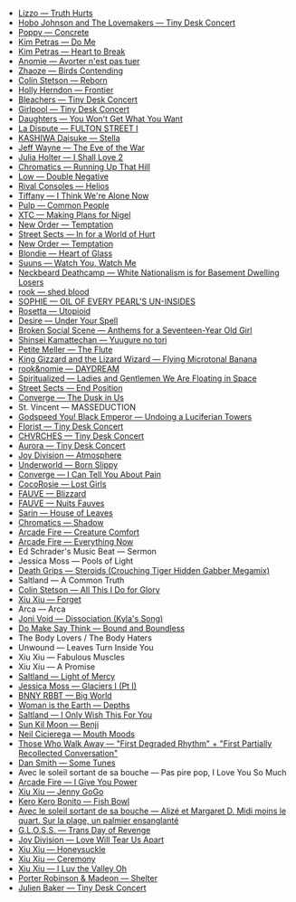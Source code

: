 - [Lizzo — Truth Hurts][79]
- [Hobo Johnson and The Lovemakers — Tiny Desk Concert][78]
- [Poppy — Concrete][77]
- [Kim Petras — Do Me][76]
- [Kim Petras — Heart to Break][75]
- [Anomie — Avorter n'est pas tuer][74]
- [Zhaoze — Birds Contending][73]
- [Colin Stetson — Reborn][72]
- [Holly Herndon — Frontier][71]
- [Bleachers — Tiny Desk Concert][70]
- [Girlpool — Tiny Desk Concert][69]
- [Daughters — You Won't Get What You Want][68]
- [La Dispute — FULTON STREET I][67]
- [KASHIWA Daisuke — Stella][66]
- [Jeff Wayne — The Eve of the War][65]
- [Julia Holter — I Shall Love 2][64]
- [Chromatics — Running Up That Hill][63]
- [Low — Double Negative][62]
- [Rival Consoles — Helios][61]
- [Tiffany — I Think We're Alone Now][60]
- [Pulp — Common People][59]
- [XTC — Making Plans for Nigel][58]
- [New Order — Temptation][57]
- [Street Sects — In for a World of Hurt][56]
- [New Order — Temptation][55]
- [Blondie — Heart of Glass][54]
- [Suuns — Watch You, Watch Me][53]
- [Neckbeard Deathcamp — White Nationalism is for Basement Dwelling Losers][52]
- [rook — shed blood][51]
- [SOPHIE — OIL OF EVERY PEARL'S UN-INSIDES][50]
- [Rosetta — Utopioid][49]
- [Desire — Under Your Spell][48]
- [Broken Social Scene — Anthems for a Seventeen-Year Old Girl][47]
- [Shinsei Kamattechan — Yuugure no tori][46]
- [Petite Meller — The Flute][45]
- [King Gizzard and the Lizard Wizard — Flying Microtonal Banana][44]
- [rook&nomie — DAYDREAM][43]
- [Spiritualized — Ladies and Gentlemen We Are Floating in Space][42]
- [Street Sects — End Position][41]
- [Converge — The Dusk in Us][40]
- St. Vincent — MASSEDUCTION
- [Godspeed You! Black Emperor — Undoing a Luciferian Towers][39]
- [Florist — Tiny Desk Concert][38]
- [CHVRCHES — Tiny Desk Concert][37]
- [Aurora — Tiny Desk Concert][36]
- [Joy Division — Atmosphere][35]
- [Underworld — Born Slippy][34]
- [Converge — I Can Tell You About Pain][33]
- [CocoRosie — Lost Girls][32]
- [FAUVE — Blizzard][31]
- [FAUVE — Nuits Fauves][30]
- [Sarin — House of Leaves][29]
- [Chromatics — Shadow][28]
- [Arcade Fire — Creature Comfort][27]
- [Arcade Fire — Everything Now][26]
- Ed Schrader's Music Beat — Sermon
- Jessica Moss — Pools of Light
- [Death Grips — Steroids (Crouching Tiger Hidden Gabber Megamix)][25]
- Saltland — A Common Truth
- [Colin Stetson — All This I Do for Glory][24]
- [Xiu Xiu — Forget][23]
- Arca — Arca
- [Joni Void — Dissociation (Kyla's Song)][22]
- [Do Make Say Think — Bound and Boundless][21]
- The Body Lovers / The Body Haters
- Unwound — Leaves Turn Inside You
- Xiu Xiu — Fabulous Muscles
- Xiu Xiu — A Promise
- [Saltland — Light of Mercy][20]
- [Jessica Moss — Glaciers I (Pt I)][19]
- [BNNY RBBT — Big World][18]
- [Woman is the Earth — Depths][17]
- [Saltland — I Only Wish This For You][16]
- [Sun Kil Moon — Benji][15]
- [Neil Cicierega — Mouth Moods][14]
- [Those Who Walk Away — "First Degraded Rhythm" + "First Partially Recollected Conversation"][13]
- [Dan Smith — Some Tunes][12]
- Avec le soleil sortant de sa bouche — Pas pire pop, I Love You So Much
- [Arcade Fire — I Give You Power][11]
- [Xiu Xiu — Jenny GoGo][10]
- [Kero Kero Bonito — Fish Bowl][9]
- [Avec le soleil sortant de sa bouche — Alizé et Margaret D. Midi moins le quart. Sur la plage, un palmier ensanglanté][8]
- [G.L.O.S.S. — Trans Day of Revenge][7]
- [Joy Division — Love Will Tear Us Apart][6]
- [Xiu Xiu — Honeysuckle][5]
- [Xiu Xiu — Ceremony][4]
- [Xiu Xiu — I Luv the Valley Oh][3]
- [Porter Robinson & Madeon — Shelter][2]
- [Julien Baker — Tiny Desk Concert][1]

[1]: https://youtu.be/tADWPTqR_4A
[2]: https://youtu.be/fzQ6gRAEoy0
[3]: https://youtu.be/dztURk0_DOg
[4]: https://youtu.be/95ms8A2XJY0
[5]: https://youtu.be/hYKGR8Er4vM
[6]: https://youtu.be/zuuObGsB0No
[7]: https://girlslivingoutsidesocietysshit.bandcamp.com/releases
[8]: http://cstrecords.com/cst121/
[9]: https://youtu.be/FY-CjOJCjJE
[10]: https://youtu.be/WMT6MsA3ut8
[11]: https://youtu.be/f6jma9VQEls
[12]: https://thedancemyth.bandcamp.com/album/some-tunes
[13]: http://cstrecords.com/cst122/
[14]: http://www.neilcic.com/mouthmoods/
[15]: https://youtu.be/UtndQzCUEY4
[16]: http://cstrecords.com/cst123/
[17]: https://womanistheearth.bandcamp.com/album/depths
[18]: http://www.bnnyrbbt.fans
[19]: http://cstrecords.com/cst124/
[20]: http://cstrecords.com/saltland-releases-new-single-light-of-mercy/
[21]: http://cstrecords.com/cst120/
[22]: http://cstrecords.com/cst125/
[23]: https://youtu.be/ywRzfwA75pY
[24]: https://colinstetson.bandcamp.com/album/all-this-i-do-for-glory
[25]: https://youtu.be/JUTKTk60aGk
[26]: https://youtu.be/zC30BYR3CUk
[27]: https://youtu.be/xzwicesJQ7E
[28]: https://youtu.be/IGUboLZx3Tk
[29]: https://sarin.bandcamp.com/track/house-of-leaves-split-w-guiltfeeder
[30]: https://youtu.be/cwaAppsy5yo
[31]: https://youtu.be/HMpmedi_pH4
[32]: https://youtu.be/aRa-SlftLQo
[33]: https://convergecult.bandcamp.com/album/i-can-tell-you-about-pain
[34]: https://youtu.be/iTFrCbQGyvM
[35]: https://youtu.be/1EdUjlawLJM
[36]: https://youtu.be/evBgLWQwAFA
[37]: https://youtu.be/haunJARHPm4
[38]: https://youtu.be/WbyyxIZ02Zs
[39]: https://godspeedyoublackemperor.bandcamp.com/track/undoing-a-luciferian-towers
[40]: https://convergecult.bandcamp.com/album/the-dusk-in-us
[41]: https://streetsects.bandcamp.com/album/end-position-2
[42]: https://youtu.be/p47V3w4m1yg
[43]: https://youtu.be/00TdaTffFeY
[44]: https://youtu.be/D0BsgJxw208
[45]: https://youtu.be/BLwgeV7dXOI
[46]: https://youtu.be/sUW4dDWiz-A
[47]: https://youtu.be/DDqNL0js0iU
[48]: https://youtu.be/9K7rmxjk5RQ
[49]: https://theanaesthete.bandcamp.com/album/utopioid
[50]: http://smarturl.it/SOPHIEALBUM
[51]: https://rooksfeather.bandcamp.com/album/shed-blood
[52]: https://neckbearddeathcamp.bandcamp.com/album/white-nationalism-is-for-basement-dwelling-losers
[53]: https://suuns.bandcamp.com/track/watch-you-watch-me
[54]: https://youtu.be/fWPhhlKHM80
[55]: https://youtu.be/xxDv_RTdLQo
[56]: https://streetsects.bandcamp.com/track/in-for-a-world-of-hurt
[57]: https://youtu.be/xxDv_RTdLQo
[58]: https://youtu.be/gZjZBCZWxpg
[59]: https://youtu.be/yuTMWgOduFM
[60]: https://youtu.be/w6Q3mHyzn78
[61]: https://youtu.be/T8n-XC_2a-k
[62]: https://lowtheband.bandcamp.com/album/double-negative
[63]: https://youtu.be/Mgv88ZLi6LY
[64]: https://youtu.be/k5uwPaCvbhA
[65]: https://youtu.be/6YwFvmnbj3E
[66]: https://youtu.be/ei7cdynwRMA
[67]: https://ladispute.bandcamp.com/track/fulton-street-i
[68]: https://daughters.bandcamp.com/album/you-wont-get-what-you-want
[69]: https://youtu.be/VNM8Tg9pvDU
[70]: https://youtu.be/QCtkkX2f18M
[71]: https://youtu.be/rvNqNgHAEys
[72]: https://youtu.be/MVnSFj6XQZY
[73]: https://zhaoze.bandcamp.com/album/birds-contending
[74]: https://youtu.be/W1iGXRDeZf4
[75]: https://youtu.be/5CPeHQHAQyo
[76]: https://youtu.be/LShK0Yhd964
[77]: https://youtu.be/WwoGhpYdebQ
[78]: https://youtu.be/A8a2EosJIbM
[79]: https://youtu.be/P00HMxdsVZI
